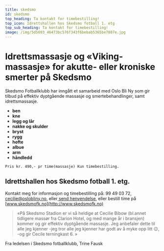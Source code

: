 ```yaml
---
title: skedsmo
id: skedsmo
top_heading: Ta kontakt for timebestilling!
top_icon: Idrettshallen hos Skedsmo fotball 1. etg
top_sub_heading: Ta kontakt for timebestilling!
image: /img/5d5693_46473bc576f343f6bebab5365be7887e.jpg
---
```

# Idrettsmassasje og «Viking-massasje»  for akutte- eller kroniske smerter på Skedsmo

Skedsmo Fotballklubb har inngått et samarbeid med Oslo Bli Ny som gir tilbud på effektiv dyptgående massasje og smertebehandlinger, samt idrettsmassasje.

* **ben**
* **kne**
* **legg og lår**
* **nakke og skulder**
* **bryst**
* **rygg**
* **hofte**
* **albue**
* **arm**
* **håndledd**


```
Pris kr. 490,- pr time(massasje) Kun timebestilling. 
```

## Idrettshallen hos Skedsmo fotball 1. etg.

Kontakt meg for informasjon og timebestilling på: 99 49 03 72,  [cecilie@oslobliny.no,](mailto:cecilie@oslobliny.no) eller[ send henvendelse](www.oslobliny.no/kontakt), eller bestill time på [www.skedsmofk.no](http://www.skedsmofk.no)

> «På Skedsmo Stadion er vi så heldige at Cecilie Bibow (bl.annet tidligere massør fra Clarion Hotel, og med mange år i bransjen) kommer og gir effektiv dyptgående massasje. Jeg anbefaler dette til alle jeg kjenner -jeg tror alle jeg kjenner har godt av å myke opp litt 😉, -og gir Cecile terningkast 6. »

Fra ledelsen i Skedsmo fotballklubb, Trine Fausk
